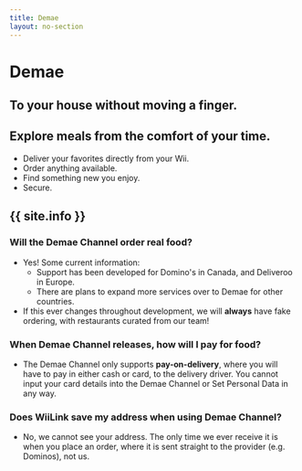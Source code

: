 ```yaml
---
title: Demae
layout: no-section
---
```


<div class="header header-logo">
  <h1>Demae</h1>
  <h2>To your house without moving a finger.</h2>
</div>

<div class="section">

## Explore meals from the comfort of your time.
 - Deliver your favorites directly from your Wii.
 - Order anything available.
 - Find something new you enjoy.
 - Secure.

## {{ site.info }}
### Will the Demae Channel order real food?
 - Yes! Some current information:
   - Support has been developed for Domino's in Canada, and Deliveroo in Europe.
   - There are plans to expand more services over to Demae for other countries.
 - If this ever changes throughout development, we will **always** have fake ordering, with restaurants curated from our team!

### When Demae Channel releases, how will I pay for food?
 - The Demae Channel only supports <b>pay-on-delivery</b>, where you will have to pay in either cash or card, to the delivery driver. You cannot input your card details into the Demae Channel or Set Personal Data in any way.

### Does WiiLink save my address when using Demae Channel?
 - No, we cannot see your address. The only time we ever receive it is when you place an order, where it is sent straight to the provider (e.g. Dominos), not us.
</div>
